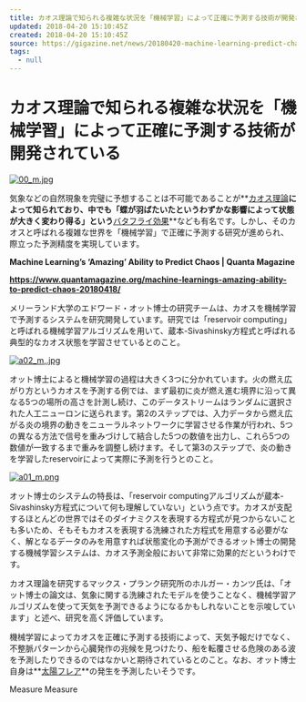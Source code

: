 ```yaml
---
title: カオス理論で知られる複雑な状況を「機械学習」によって正確に予測する技術が開発されている
updated: 2018-04-20 15:10:45Z
created: 2018-04-20 15:10:45Z
source: https://gigazine.net/news/20180420-machine-learning-predict-chaos/
tags:
  - null
---
```


# カオス理論で知られる複雑な状況を「機械学習」によって正確に予測する技術が開発されている

[![00_m.jpg](../_resources/00_m-6.jpg)](https://i.gzn.jp/img/2018/04/20/machine-learning-predict-chaos/00.jpg)

気象などの自然現象を完璧に予想することは不可能であることが**[カオス理論](https://ja.wikipedia.org/wiki/%E3%82%AB%E3%82%AA%E3%82%B9%E7%90%86%E8%AB%96)**によって知られており、中でも「蝶が羽ばたいたというわずかな影響によって状態が大きく変わり得る」という**[バタフライ効果](https://ja.wikipedia.org/wiki/%E3%83%90%E3%82%BF%E3%83%95%E3%83%A9%E3%82%A4%E5%8A%B9%E6%9E%9C)**なども有名です。しかし、そのカオスと呼ばれる複雑な世界を「機械学習」で正確に予測する研究が進められ、際立った予測精度を実現しています。

**Machine Learning’s ‘Amazing’ Ability to Predict Chaos | Quanta Magazine**

**https://www.quantamagazine.org/machine-learnings-amazing-ability-to-predict-chaos-20180418/**

メリーランド大学のエドワード・オット博士の研究チームは、カオスを機械学習で予測するシステムを研究開発しています。研究では「reservoir computing」と呼ばれる機械学習アルゴリズムを用いて、蔵本-Sivashinsky方程式と呼ばれる典型的なカオス状態を学習させているとのこと。

[![a02_m,.jpg](../_resources/a02_m,.jpg)](https://i.gzn.jp/img/2018/04/20/machine-learning-predict-chaos/a02.jpg)

オット博士によると機械学習の過程は大きく3つに分かれています。火の燃え広がり方というカオスを予測する例では、まず最初に炎が燃え進む境界に沿って異なる5つの場所の高さを計測し続け、このデータストリームはランダムに選択された人工ニューロンに送られます。第2のステップでは、入力データから燃え広がる炎の境界の動きをニューラルネットワークに学習させる作業が行われ、5つの異なる方法で信号を重みづけして結合した5つの数値を出力し、これら5つの数値が一致するまで重みを調整し続けます。そして第3のステップで、炎の動きを学習したreservoirによって実際に予測を行うとのこと。

[![a01_m.png](../_resources/a01_m.png)](https://i.gzn.jp/img/2018/04/20/machine-learning-predict-chaos/a01.png)

オット博士のシステムの特長は、「reservoir computingアルゴリズムが蔵本-Sivashinsky方程式について何も理解していない」という点です。カオスが支配するほとんどの世界ではそのダイナミクスを表現する方程式が見つからないことも多いため、そもそもカオスを表現する洗練された方程式を用意する必要がなく、解となるデータのみを用意すれば状態変化の予測ができるオット博士の開発する機械学習システムは、カオス予測全般において非常に効果的だというわけです。

カオス理論を研究するマックス・プランク研究所のホルガー・カンツ氏は、「オット博士の論文は、気象に関する洗練されたモデルを使うことなく、機械学習アルゴリズムを使って天気を予測できるようになるかもしれないことを示唆しています」と述べ、研究を高く評価しています。

機械学習によってカオスを正確に予測する技術によって、天気予報だけでなく、不整脈パターンから心臓発作の兆候を見つけたり、船を転覆させる危険のある波を予測したりできるのではなかいと期待されているとのこと。なお、オット博士自身は**[太陽フレア](https://ja.wikipedia.org/wiki/%E5%A4%AA%E9%99%BD%E3%83%95%E3%83%AC%E3%82%A2)**の発生を予測したいそうです。

Measure
Measure
